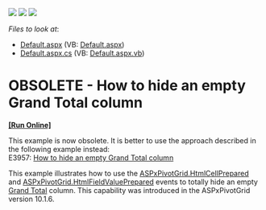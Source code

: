 <!-- default badges list -->
![](https://img.shields.io/endpoint?url=https://codecentral.devexpress.com/api/v1/VersionRange/134061669/10.1.6%2B)
[![](https://img.shields.io/badge/Open_in_DevExpress_Support_Center-FF7200?style=flat-square&logo=DevExpress&logoColor=white)](https://supportcenter.devexpress.com/ticket/details/E2421)
[![](https://img.shields.io/badge/📖_How_to_use_DevExpress_Examples-e9f6fc?style=flat-square)](https://docs.devexpress.com/GeneralInformation/403183)
<!-- default badges end -->
<!-- default file list -->
*Files to look at*:

* [Default.aspx](./CS/WebSite/Default.aspx) (VB: [Default.aspx](./VB/WebSite/Default.aspx))
* [Default.aspx.cs](./CS/WebSite/Default.aspx.cs) (VB: [Default.aspx.vb](./VB/WebSite/Default.aspx.vb))
<!-- default file list end -->
# OBSOLETE - How to hide an empty Grand Total column
<!-- run online -->
**[[Run Online]](https://codecentral.devexpress.com/e2421)**
<!-- run online end -->


<p>This example is now obsolete. It is better to use the approach described in the following example instead:<br />
E3957: <a href="https://www.devexpress.com/Support/Center/p/E3957">How to hide an empty Grand Total column</a> </p><p>This example illustrates how to use the <a href="http://documentation.devexpress.com/#AspNet/DevExpressWebASPxPivotGridASPxPivotGrid_HtmlCellPreparedtopic">ASPxPivotGrid.HtmlCellPrepared</a> and <a href="http://documentation.devexpress.com/#AspNet/DevExpressWebASPxPivotGridASPxPivotGrid_HtmlFieldValuePreparedtopic">ASPxPivotGrid.HtmlFieldValuePrepared</a> events to totally hide an empty <a href="http://documentation.devexpress.com/#AspNet/CustomDocument7271">Grand Total</a> column. This capability was introduced in the ASPxPivotGrid version 10.1.6.</p>

<br/>


